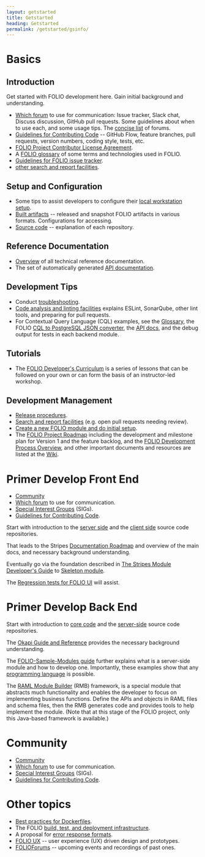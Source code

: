 ```yaml
---
layout: getstarted
title: Getstarted
heading: Getstarted
permalink: /getstarted/gsinfo/
---
```


# Basics

## Introduction

Get started with FOLIO development here.  Gain initial background and understanding.

- [Which forum](/guidelines/communityguidelines) to use for communication:
  Issue tracker, Slack chat, Discuss discussion, GitHub pull requests.
  Some guidelines about when to use each, and some usage tips.
  The [concise list](/guidelines/communityguidelines/#community-tools) of forums.
- [Guidelines for Contributing Code](/guidelines/contrib-code) --
  GitHub Flow, feature branches, pull requests, version numbers, coding style,
  tests, etc.
- [FOLIO Project Contributor License Agreement](/guidelines/cla-process).
- A [FOLIO glossary](/reference/refinfo/#glossary) of some terms and technologies used in FOLIO.
- [Guidelines for FOLIO issue tracker](/guidelines/communityguidelines/#issue-tracker).
- [other search and report facilities](/search-other).

## Setup and Configuration

- Some tips to assist developers to configure their
  [local workstation setup](/tools/setupdevenv).
- [Built artifacts](/download/download-built-artifacts) -- released and snapshot FOLIO artifacts in various formats.
Configurations for accessing.
- [Source code](/source/components) -- explanation of each repository.

## Reference Documentation

- [Overview](/reference/refinfo) of all technical reference documentation.
- <span id="api-reference"/> The set of automatically generated [API documentation](/reference/refinfo/#api-specifications).

## Development Tips

- Conduct [troubleshooting](/tools/setupdevenv/#troubleshooting).
- [Code analysis and linting facilities](/guidelines/codingconventions/#code-analysis-and-linting) explains ESLint, SonarQube, other lint tools, and preparing for pull requests.
- For Contextual Query Language (CQL) examples, see the [Glossary](/reference/refinfo/#folio-technologies-and-concepts), the FOLIO [CQL to PostgreSQL JSON converter](https://github.com/folio-org/cql2pgjson-java), the [API docs](/reference/refinfo/#api-specifications), and the debug output for tests in each backend module.


## Tutorials

- The [FOLIO Developer's Curriculum](/tutorials/foliodeveloperscurr/) is a series
of lessons that can be followed on your own or can form the basis of an
instructor-led workshop.

## Development Management

- [Release procedures](/guides/release-procedures/).
- [Search and report facilities](/search-other) (e.g. open pull requests needing review).
- [Create a new FOLIO module and do initial setup](/source/components/#create-new-repository).
- The [FOLIO Project Roadmap](https://wiki.folio.org/display/PC/FOLIO+Roadmap) including the development and milestone plan for Version 1 and the feature backlog,
and the [FOLIO Development Process Overview](https://wiki.folio.org/display/COMMUNITY/FOLIO+Development+Process+Overview), and other important documents and resources are listed at the [Wiki](https://wiki.folio.org).

# Primer Develop Front End

- [Community](https://www.folio.org/community/)
- [Which forum](/guidelines/communityguidelines/) to use for communication.
- [Special Interest Groups](https://wiki.folio.org/display/PC/Special+Interest+Groups) (SIGs).
- [Guidelines for Contributing Code](/guidelines/contrib-code/).

Start with introduction to the [server side](/source/components/#server-side-1)
and the [client side](/source/components/#client-side-1) source code repositories.

That leads to the Stripes [Documentation Roadmap](https://github.com/folio-org/stripes-core/blob/master/README.md#documentation-roadmap) and overview of the main docs, and necessary background understanding.

Eventually go via the foundation described in
[The Stripes Module Developer's Guide](https://github.com/folio-org/stripes-core/blob/master/doc/dev-guide.md)
to
[Skeleton module](https://github.com/folio-org/stripes-core/blob/master/doc/dev-guide.md#skeleton-module).

The [Regression tests for FOLIO UI](https://github.com/folio-org/ui-testing) will assist.

# Primer Develop Back End

Start with introduction to [core code](/guides/introduction/#core-code)
and the [server-side](/source/components/#server-side-1) source code repositories.

The [Okapi Guide and Reference](https://github.com/folio-org/okapi/blob/master/doc/guide.md) provides the necessary background understanding.

The [FOLIO-Sample-Modules guide](https://github.com/folio-org/folio-sample-modules/blob/master/README.md) further explains what is a server-side module and how to develop one. Importantly, these examples show that any [programming language](/source/components/#any-programming-language) is possible.

The [RAML Module Builder](https://github.com/folio-org/raml-module-builder) (RMB) framework, is a special module that abstracts much functionality and enables the developer to focus on implementing business functions. Define the APIs and objects in RAML files and schema files, then the RMB generates code and provides tools to help implement the module.
(Note that at this stage of the FOLIO project, only this Java-based framework is available.)

# Community

- [Community](/guidelines/communityguidelines/)
- [Which forum](/guidelines/communityguidelines/#community-tools) to use for communication.
- [Special Interest Groups](https://wiki.folio.org/display/PC/Special+Interest+Groups) (SIGs).
- [Guidelines for Contributing Code](/guidelines/communityguidelines).

# Other topics

- [Best practices for Dockerfiles](/guidelines/codingconventions/#best-practices-for-docker-files).
- The FOLIO [build, test, and deployment infrastructure](/guides/system/#automation).
- A proposal for [error response formats](https://github.com/folio-org/okapi/blob/master/doc/error-formats-in-folio.md).
- [FOLIO UX](http://ux.folio.org/) -- user experience (UX) driven design and prototypes.
- [FOLIOForums](https://www.openlibraryenvironment.org/archives/category/olfforum) -- upcoming events and recordings of past ones.